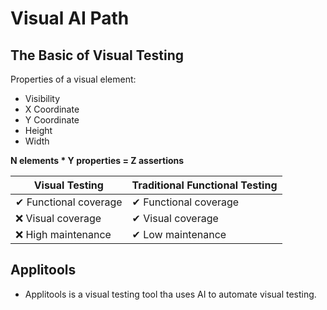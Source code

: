 # Visual AI Path

## The Basic of Visual Testing

Properties of a visual element:

- Visibility
- X Coordinate
- Y Coordinate
- Height
- Width

**N elements \* Y properties = Z assertions**

| Visual Testing        | Traditional Functional Testing |
| --------------------- | ------------------------------ |
| ✔ Functional coverage | ✔ Functional coverage          |
| ❌ Visual coverage    | ✔ Visual coverage              |
| ❌ High maintenance   | ✔ Low maintenance              |

## Applitools

- Applitools is a visual testing tool tha uses AI to automate visual testing.
